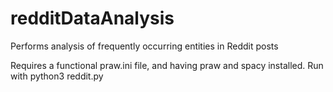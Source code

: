 # redditDataAnalysis
Performs analysis of frequently occurring entities in Reddit posts


Requires a functional praw.ini file, and having praw and spacy installed.  Run with python3 reddit.py
